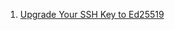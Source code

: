  1. [Upgrade Your SSH Key to Ed25519][1]
 
[1]: https://medium.com/risan/upgrade-your-ssh-key-to-ed25519-c6e8d60d3c54
